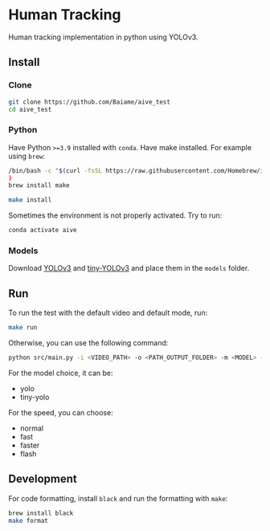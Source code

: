 # Human Tracking

Human tracking implementation in python using YOLOv3.

## Install

### Clone

```bash
git clone https://github.com/Baiame/aive_test
cd aive_test
```

### Python

Have Python `>=3.9` installed with  `conda`.
Have make installed. For example using `brew`:
```bash
/bin/bash -c "$(curl -fsSL https://raw.githubusercontent.com/Homebrew/install/HEAD/install.sh)"
)
brew install make
```

```bash
make install
```

Sometimes the environment is not properly activated. Try to run:

```bash
conda activate aive
```

### Models

Download [YOLOv3](https://github.com/OlafenwaMoses/ImageAI/releases/download/1.0/yolo.h5/) and [tiny-YOLOv3](https://github.com/OlafenwaMoses/ImageAI/releases/download/1.0/yolo.h5/) and place them in the `models` folder.

## Run

To run the test with the default video and default mode, run:

```bash
make run
```

Otherwise, you can use the following command:

```bash
python src/main.py -i <VIDEO_PATH> -o <PATH_OUTPUT_FOLDER> -m <MODEL> -s <SPEED>
```

For the model choice, it can be:
- yolo
- tiny-yolo

For the speed, you can choose:
- normal
- fast
- faster
- flash


## Development

For code formatting, install `black` and run the formatting with `make`:

```bash
brew install black
make format
```
